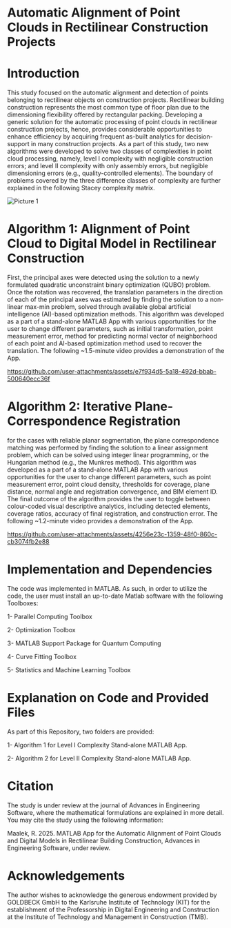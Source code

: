 # Automatic Alignment of Point Clouds in Rectilinear Construction Projects

# Introduction
This study focused on the automatic alignment and detection of points belonging to rectilinear objects on construction projects. Rectilinear building construction represents the most common type of floor plan due to the dimensioning flexibility offered by rectangular packing. Developing a generic solution for the automatic processing of point clouds in rectilinear construction projects, hence, provides considerable opportunities to enhance efficiency by acquiring frequent as-built analytics for decision-support in many construction projects. As a part of this study, two new algorithms were developed to solve two classes of complexities in point cloud processing, namely, level I complexity with negligible construction errors; and level II complexity with only assembly errors, but negligible dimensioning errors (e.g., quality-controlled elements). The boundary of problems covered by the three difference classes of complexity are further explained in the following Stacey complexity matrix.

![Picture 1](https://github.com/user-attachments/assets/88e72b29-4d5e-4b63-b6c5-1f6035e840e0)

# Algorithm 1: Alignment of Point Cloud to Digital Model in Rectilinear Construction
First, the principal axes were detected using the solution to a newly formulated quadratic unconstraint binary optimization (QUBO) problem. Once the rotation was recovered, the translation parameters in the direction of each of the principal axes was estimated by finding the solution to a non-linear max-min problem, solved through available global artificial intelligence (AI)-based optimization methods. This algorithm was developed as a part of a stand-alone MATLAB App with various opportunities for the user to change different parameters, such as initial transformation, point measurement error, method for predicting normal vector of neighborhood of each point and AI-based optimization method used to recover the translation. The following ~1.5-minute video provides a demonstration of the App.

https://github.com/user-attachments/assets/e7f934d5-5a18-492d-bbab-500640ecc36f

# Algorithm 2: Iterative Plane-Correspondence Registration
for the cases with reliable planar segmentation, the plane correspondence matching was performed by finding the solution to a linear assignment problem, which can be solved using integer linear programming, or the Hungarian method (e.g., the Munkres method). This algorithm was developed as a part of a stand-alone MATLAB App with various opportunities for the user to change different parameters, such as point measurement error, point cloud density, thresholds for coverage, plane distance, normal angle and registration convergence, and BIM element ID. The final outcome of the algorithm provides the user to toggle between colour-coded visual descriptive analytics, including detected elements, coverage ratios, accuracy of final registration, and construction error. The following ~1.2-minute video provides a demonstration of the App.

https://github.com/user-attachments/assets/4256e23c-1359-48f0-860c-cb3074fb2e88

# Implementation and Dependencies
The code was implemented in MATLAB. As such, in order to utilize the code, the user must install an up-to-date Matlab software with the following Toolboxes:

1- Parallel Computing Toolbox

2- Optimization Toolbox

3- MATLAB Support Package for Quantum Computing

4- Curve Fitting Toolbox

5- Statistics and Machine Learning Toolbox

# Explanation on Code and Provided Files
As part of this Repository, two folders are provided:

1- Algorithm 1 for Level I Complexity Stand-alone MATLAB App.

2- Algorithm 2 for Level II Complexity Stand-alone MATLAB App.

# Citation
The study is under review at the journal of Advances in Engineering Software, where the mathematical formulations are explained in more detail. You may cite the study using the following information:

Maalek, R. 2025. MATLAB App for the Automatic Alignment of Point Clouds and Digital Models in Rectilinear Building Construction, Advances in Engineering Software, under review.

# Acknowledgements
The author wishes to acknowledge the generous endowment provided by GOLDBECK GmbH to the Karlsruhe Institute of Technology (KIT) for the establishment of the Professorship in Digital Engineering and Construction at the Institute of Technology and Management in Construction (TMB).
